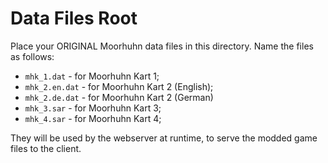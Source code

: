 # Data Files Root

Place your ORIGINAL Moorhuhn data files in this directory. Name the files as follows:

- `mhk_1.dat` - for Moorhuhn Kart 1;
- `mhk_2.en.dat` - for Moorhuhn Kart 2 (English);
- `mhk_2.de.dat` - for Moorhuhn Kart 2 (German)
- `mhk_3.sar` - for Moorhuhn Kart 3;
- `mhk_4.sar` - for Moorhuhn Kart 4;

They will be used by the webserver at runtime, to serve the modded game files to the client.
